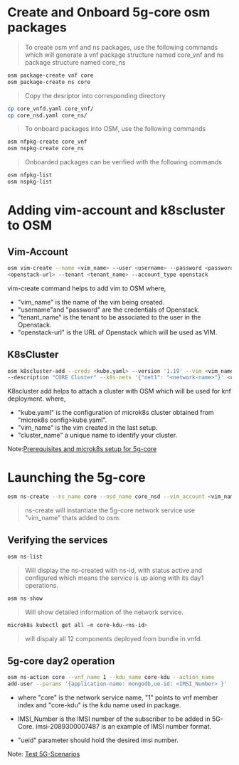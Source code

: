 <!--
Copyright 2020 Tata Elxsi

 Licensed under the Apache License, Version 2.0 (the "License"); you may
 not use this file except in compliance with the License. You may obtain
 a copy of the License at

         http://www.apache.org/licenses/LICENSE-2.0

 Unless required by applicable law or agreed to in writing, software
 distributed under the License is distributed on an "AS IS" BASIS, WITHOUT
 WARRANTIES OR CONDITIONS OF ANY KIND, either express or implied. See the
 License for the specific language governing permissions and limitations
 under the License.

 For those usages not covered by the Apache License, Version 2.0 please
 contact: canonical@tataelxsi.onmicrosoft.com

 To get in touch with the maintainers, please contact:
 canonical@tataelxsi.onmicrosoft.com
-->

# Create and Onboard 5g-core osm packages

> To create osm vnf and ns packages, use the following commands which will
> generate a vnf package structure named core_vnf and ns package structure
> named core_ns

```bash
osm package-create vnf core
osm package-create ns core
```

> Copy the desriptor into corresponding directory

```bash
cp core_vnfd.yaml core_vnf/
cp core_nsd.yaml core_ns/
```

> To onboard packages into OSM, use the following commands

```bash
osm nfpkg-create core_vnf
osm nspkg-create core_ns
```

> Onboarded packages can be verified with the following commands

```bash
osm nfpkg-list
osm nspkg-list
```

# Adding vim-account and k8scluster to OSM

## Vim-Account

```bash
osm vim-create --name <vim_name> --user <username> --password <password> --auth_url
<openstack-url> --tenant <tenant_name> --account_type openstack
```

vim-create command helps to add vim to OSM where,

* "vim_name" is the name of the vim being created.
* "username"and "password" are the credentials of Openstack.
* "tenant_name" is the tenant to be associated to the user in the Openstack.
* "openstack-url" is the URL of Openstack which will be used as VIM.

## K8sCluster

```bash
osm k8scluster-add --creds <kube.yaml> --version '1.19' --vim <vim_name>
--description "CORE Cluster" --k8s-nets '{"net1": "<network-name>"}' <cluster_name>
```

K8scluster add helps to attach a cluster with OSM which will be used for knf deployment.
where,

* "kube.yaml" is the configuration of microk8s cluster obtained from "microk8s config>kube.yaml".
* "vim_name" is the vim created in the last setup.
* "cluster_name" a unique name to identify your cluster.

Note:[Prerequisites and microk8s setup for 5g-core](../README.md)

# Launching the 5g-core

```bash
osm ns-create --ns_name core --nsd_name core_nsd --vim_account <vim_name>
```

> ns-create will instantiate the 5g-core network service use
> "vim_name" thats added to osm.

## Verifying the services

```bash
osm ns-list
```

> Will display the ns-created with ns-id, with status active and configured
> which means the service is up along with its day1 operations.

```bash
osm ns-show
```

> Will show detailed information of the network service.

```bash
microk8s kubectl get all –n core-kdu-<ns-id>
```

> will dispaly all 12 components deployed from bundle in vnfd.

## 5g-core day2 operation

```bash
osm ns-action core --vnf_name 1 --kdu_name core-kdu --action_name
add-user --params '{application-name: mongodb,ue-id: <IMSI_Number> }'
```

* where "core" is the network service name, "1" points to vnf member index
  and "core-kdu" is the kdu name used in package.

* IMSI_Number is the IMSI number of the subscriber to be added in 5G-Core.
  imsi-2089300007487 is an example of IMSI number format.

* "ueid" parameter should hold the desired imsi number.

Note: [Test 5G-Scenarios](../README.md)
